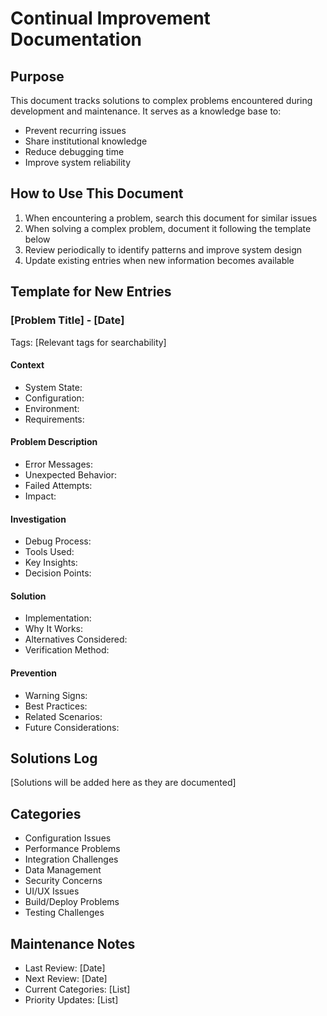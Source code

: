 # Continual Improvement Documentation

## Purpose
This document tracks solutions to complex problems encountered during development and maintenance. It serves as a knowledge base to:
- Prevent recurring issues
- Share institutional knowledge
- Reduce debugging time
- Improve system reliability

## How to Use This Document
1. When encountering a problem, search this document for similar issues
2. When solving a complex problem, document it following the template below
3. Review periodically to identify patterns and improve system design
4. Update existing entries when new information becomes available

## Template for New Entries

### [Problem Title] - [Date]
Tags: [Relevant tags for searchability]

#### Context
- System State:
- Configuration:
- Environment:
- Requirements:

#### Problem Description
- Error Messages:
- Unexpected Behavior:
- Failed Attempts:
- Impact:

#### Investigation
- Debug Process:
- Tools Used:
- Key Insights:
- Decision Points:

#### Solution
- Implementation:
- Why It Works:
- Alternatives Considered:
- Verification Method:

#### Prevention
- Warning Signs:
- Best Practices:
- Related Scenarios:
- Future Considerations:

## Solutions Log

[Solutions will be added here as they are documented]

## Categories
- Configuration Issues
- Performance Problems
- Integration Challenges
- Data Management
- Security Concerns
- UI/UX Issues
- Build/Deploy Problems
- Testing Challenges

## Maintenance Notes
- Last Review: [Date]
- Next Review: [Date]
- Current Categories: [List]
- Priority Updates: [List] 